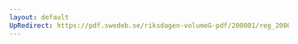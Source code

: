 ```yaml
---
layout: default
UpRedirect: https://pdf.swedeb.se/riksdagen-volumeG-pdf/200001/reg_200001/reg_200001_0188.pdf
---
```


